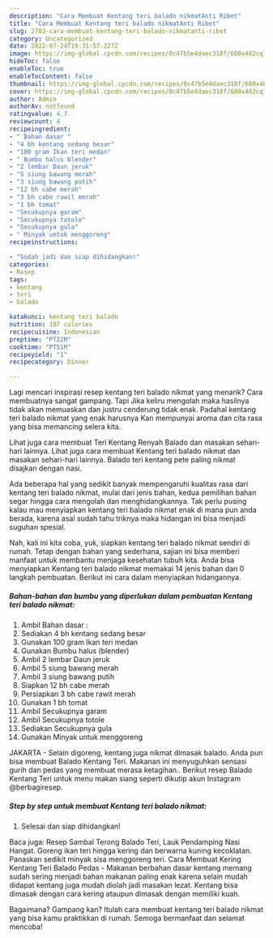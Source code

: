 ```yaml
---
description: "Cara Membuat Kentang teri balado nikmatAnti Ribet"
title: "Cara Membuat Kentang teri balado nikmatAnti Ribet"
slug: 2783-cara-membuat-kentang-teri-balado-nikmatanti-ribet
category: Uncategorized
date: 2022-07-24T19:31:57.227Z
image: https://img-global.cpcdn.com/recipes/0c47b5e4daec318f/680x482cq70/kentang-teri-balado-nikmat-foto-resep-utama.jpg
hideToc: false
enableToc: true
enableTocContent: false
thumbnail: https://img-global.cpcdn.com/recipes/0c47b5e4daec318f/680x482cq70/kentang-teri-balado-nikmat-foto-resep-utama.jpg
cover: https://img-global.cpcdn.com/recipes/0c47b5e4daec318f/680x482cq70/kentang-teri-balado-nikmat-foto-resep-utama.jpg
author: Admin
authorAv: notfound
ratingvalue: 4.7
reviewcount: 4
recipeingredient:
- " Bahan dasar "
- "4 bh kentang sedang besar"
- "100 gram Ikan teri medan"
- " Bumbu halus blender"
- "2 lembar Daun jeruk"
- "5 siung bawang merah"
- "3 siung bawang putih"
- "12 bh cabe merah"
- "3 bh cabe rawit merah"
- "1 bh tomat"
- "Secukupnya garam"
- "Secukupnya totole"
- "Secukupnya gula"
- " Minyak untuk menggoreng"
recipeinstructions:

- "Sudah jadi dan siap dihidangkan!"
categories:
- Resep
tags:
- kentang
- teri
- balado

katakunci: kentang teri balado 
nutrition: 107 calories
recipecuisine: Indonesian
preptime: "PT22M"
cooktime: "PT51M"
recipeyield: "1"
recipecategory: Dinner

---
```



Lagi mencari inspirasi resep kentang teri balado nikmat yang menarik? Cara membuatnya sangat gampang. Tapi Jika keliru mengolah maka hasilnya tidak akan memuaskan dan justru cenderung tidak enak. Padahal kentang teri balado nikmat yang enak harusnya Kan mempunyai aroma dan cita rasa yang bisa memancing selera kita.


Lihat juga cara membuat Teri Kentang Renyah Balado dan masakan sehari-hari lainnya. Lihat juga cara membuat Kentang teri balado nikmat dan masakan sehari-hari lainnya. Balado teri kentang pete paling nikmat disajkan dengan nasi.

Ada beberapa hal yang sedikit banyak mempengaruhi kualitas rasa dari kentang teri balado nikmat, mulai dari jenis bahan, kedua pemilihan bahan segar hingga cara mengolah dan menghidangkannya. Tak perlu pusing kalau mau menyiapkan kentang teri balado nikmat enak di mana pun anda berada, karena asal sudah tahu triknya maka hidangan ini bisa menjadi suguhan spesial.


Nah, kali ini kita coba, yuk, siapkan kentang teri balado nikmat sendiri di rumah. Tetap dengan bahan yang sederhana, sajian ini bisa memberi manfaat untuk membantu menjaga kesehatan tubuh kita. Anda bisa menyiapkan Kentang teri balado nikmat memakai 14 jenis bahan dan 0 langkah pembuatan. Berikut ini cara dalam menyiapkan hidangannya.

<!--inarticleads1-->

##### Bahan-bahan dan bumbu yang diperlukan dalam pembuatan Kentang teri balado nikmat:

1. Ambil  Bahan dasar :
1. Sediakan 4 bh kentang sedang besar
1. Gunakan 100 gram Ikan teri medan
1. Gunakan  Bumbu halus (blender)
1. Ambil 2 lembar Daun jeruk
1. Ambil 5 siung bawang merah
1. Ambil 3 siung bawang putih
1. Siapkan 12 bh cabe merah
1. Persiapkan 3 bh cabe rawit merah
1. Gunakan 1 bh tomat
1. Ambil Secukupnya garam
1. Ambil Secukupnya totole
1. Sediakan Secukupnya gula
1. Gunakan  Minyak untuk menggoreng


JAKARTA - Selain digoreng, kentang juga nikmat dimasak balado. Anda pun bisa membuat Balado Kentang Teri. Makanan ini menyuguhkan sensasi gurih dan pedas yang membuat merasa ketagihan.. Berikut resep Balado Kentang Teri untuk menu makan siang seperti dikutip akun Instagram @berbagiresep. 

<!--inarticleads2-->

##### Step by step untuk membuat Kentang teri balado nikmat:


1. Selesai dan siap dihidangkan!

Baca juga: Resep Sambal Terong Balado Teri, Lauk Pendamping Nasi Hangat. Goreng ikan teri hingga kering dan berwarna kuning kecoklatan. Panaskan sedikit minyak sisa menggoreng teri. Cara Membuat Kering Kentang Teri Balado Pedas - Makanan berbahan dasar kentang memang sudah sering menjadi bahan makanan paling enak karena selain mudah didapat kentang juga mudah diolah jadi masakan lezat. Kentang bisa dimasak dengan cara kering ataupun dimasak dengan memiliki kuah. 

Bagaimana? Gampang kan? Itulah cara membuat kentang teri balado nikmat yang bisa kamu praktikkan di rumah. Semoga bermanfaat dan selamat mencoba!
